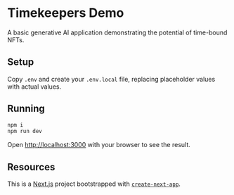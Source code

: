 # Timekeepers Demo

A basic generative AI application demonstrating the potential of time-bound NFTs.

## Setup

Copy `.env` and create your `.env.local` file, replacing placeholder values with actual values.

## Running

```bash
npm i
npm run dev
```

Open [http://localhost:3000](http://localhost:3000) with your browser to see the result.

## Resources

This is a [Next.js](https://nextjs.org/) project bootstrapped with [`create-next-app`](https://github.com/vercel/next.js/tree/canary/packages/create-next-app).
